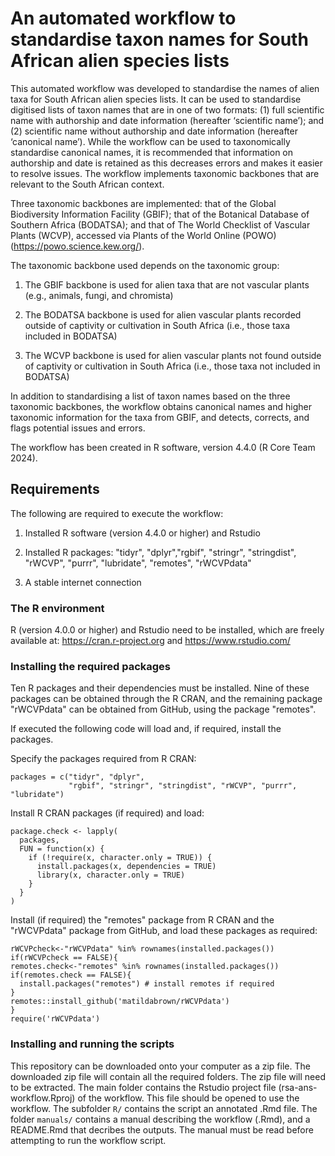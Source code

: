 # An automated workflow to standardise taxon names for South African alien species lists
This automated workflow was developed to standardise the names of alien taxa for South African alien species lists. It can be used to standardise digitised lists of taxon names that are in one of two formats: (1) full scientific name with authorship and date information (hereafter ‘scientific name’); and (2) scientific name without authorship and date information (hereafter ‘canonical name’). While the workflow can be used to taxonomically standardise canonical names, it is recommended that information on authorship and date is retained as this decreases errors and makes it easier to resolve issues. The workflow implements taxonomic backbones that are relevant to the South African context.

Three taxonomic backbones are implemented: that of the Global Biodiversity Information Facility (GBIF); that of the Botanical Database of Southern Africa (BODATSA); and that of The World Checklist of Vascular Plants (WCVP), accessed via Plants of the World Online (POWO) (https://powo.science.kew.org/).

The taxonomic backbone used depends on the taxonomic group:

1. The GBIF backbone is used for alien taxa that are not vascular plants (e.g., animals, fungi, and chromista)

2. The BODATSA backbone is used for alien vascular plants recorded outside of captivity or cultivation in South Africa (i.e., those taxa included in BODATSA)

3. The WCVP backbone is used for alien vascular plants not found outside of captivity or cultivation in South Africa (i.e., those taxa not included in BODATSA)

In addition to standardising a list of taxon names based on the three taxonomic backbones, the workflow obtains canonical names and higher taxonomic information for the taxa from GBIF, and detects, corrects, and flags potential issues and errors. 

The workflow has been created in R software, version 4.4.0 (R Core Team 2024). 

## Requirements 

The following are required to execute the workflow: 

1. Installed R software (version 4.4.0 or higher) and Rstudio

2. Installed R packages: "tidyr", "dplyr","rgbif", "stringr", "stringdist", "rWCVP", "purrr", "lubridate", "remotes", "rWCVPdata"

3. A stable internet connection

### The R environment

R (version 4.0.0 or higher) and Rstudio need to be installed, which are freely available at: https://cran.r-project.org and https://www.rstudio.com/

### Installing the required packages

Ten R packages and their dependencies must be installed. Nine of these packages can be obtained through the R CRAN, and the remaining package "rWCVPdata" can be obtained from GitHub, using the package "remotes". 

If executed the following code will load and, if required, install the packages.

Specify the packages required from R CRAN:

```{r}
packages = c("tidyr", "dplyr",
             "rgbif", "stringr", "stringdist", "rWCVP", "purrr", "lubridate")
```

Install R CRAN packages (if required) and load:

```{r}
package.check <- lapply(
  packages,
  FUN = function(x) {
    if (!require(x, character.only = TRUE)) {
      install.packages(x, dependencies = TRUE)
      library(x, character.only = TRUE)
    }
  }
)
```

Install (if required) the "remotes" package from R CRAN and the "rWCVPdata" package from GitHub, and load these packages as required:

```{r}
rWCVPcheck<-"rWCVPdata" %in% rownames(installed.packages())
if(rWCVPcheck == FALSE){
remotes.check<-"remotes" %in% rownames(installed.packages()) 
if(remotes.check == FALSE){
  install.packages("remotes") # install remotes if required
}
remotes::install_github('matildabrown/rWCVPdata')
}
require('rWCVPdata')
```

### Installing and running the scripts

This repository can be downloaded onto your computer as a zip file. The downloaded zip file will contain all the required folders. The zip file will need to be extracted. The main folder contains the Rstudio project file (rsa-ans-workflow.Rproj) of the workflow. This file should be opened to use the workflow. The subfolder `R/` contains the script an annotated .Rmd file. The folder `manuals/` contains a manual describing the workflow (.Rmd), and a README.Rmd that decribes the outputs. The manual must be read before attempting to run the workflow script.
